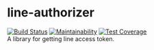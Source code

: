 # line-authorizer
[![Build Status](https://travis-ci.org/kutsuzawa/line-authorizer.svg?branch=master)](https://travis-ci.org/kutsuzawa/line-authorizer) [![Maintainability](https://api.codeclimate.com/v1/badges/d1358f4c069a4275eb34/maintainability)](https://codeclimate.com/github/kutsuzawa/line-authorizer/maintainability) [![Test Coverage](https://api.codeclimate.com/v1/badges/d1358f4c069a4275eb34/test_coverage)](https://codeclimate.com/github/kutsuzawa/line-authorizer/test_coverage)   
A library for getting line access token.
